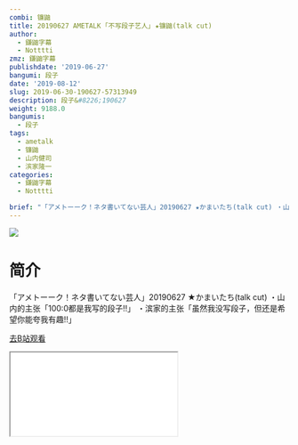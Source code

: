 ```yaml
---
combi: 镰鼬
title: 20190627 AMETALK ｢不写段子艺人｣ ★镰鼬(talk cut)
author:
  - 鎌鼬字幕
  - Notttti
zmz: 鎌鼬字幕
publishdate: '2019-06-27'
bangumi: 段子
date: '2019-08-12'
slug: 2019-06-30-190627-57313949
description: 段子&#8226;190627
weight: 9188.0
bangumis:
  - 段子
tags:
  - ametalk
  - 镰鼬
  - 山内健司
  - 滨家隆一
categories:
  - 鎌鼬字幕
  - Notttti

brief: "「アメトーーク！ネタ書いてない芸人」20190627 ★かまいたち(talk cut) ・山内的主张「100:0都是我写的段子!!」 ・滨家的主张「虽然我没写段子，但还是希望你能夸我有趣!!」"
---
```

![](https://raw.githubusercontent.com/tcgriffith/owaraisite/master/static/tmpimg/44c7c14787bea94934e991dd913e17ba24f4896e.jpg.480.jpg)
# 简介  
「アメトーーク！ネタ書いてない芸人」20190627 ★かまいたち(talk cut)
・山内的主张「100:0都是我写的段子!!」
・滨家的主张「虽然我没写段子，但还是希望你能夸我有趣!!」  

[去B站观看](https://www.bilibili.com/video/av57313949/)
<div class ="resp-container"><iframe class="testiframe" src="//player.bilibili.com/player.html?aid=57313949"", scrolling="no", allowfullscreen="true" > </iframe></div> 
